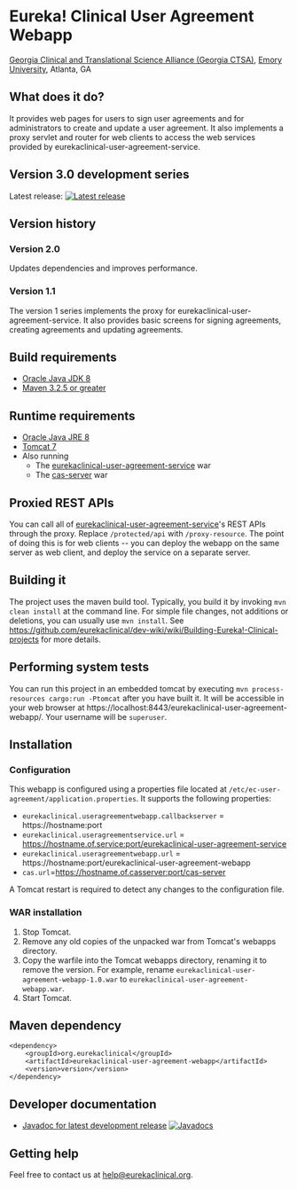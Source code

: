 # Eureka! Clinical User Agreement Webapp
[Georgia Clinical and Translational Science Alliance (Georgia CTSA)](http://www.georgiactsa.org), [Emory University](http://www.emory.edu), Atlanta, GA

## What does it do?
It provides web pages for users to sign user agreements and for administrators to create and update a user agreement. It also implements a proxy servlet and router for web clients to access the web services provided by eurekaclinical-user-agreement-service.

## Version 3.0 development series
Latest release: [![Latest release](https://maven-badges.herokuapp.com/maven-central/org.eurekaclinical/eurekaclinical-user-agreement-webapp/badge.svg)](https://maven-badges.herokuapp.com/maven-central/org.eurekaclinical/eurekaclinical-user-agreement-webapp)

## Version history
### Version 2.0
Updates dependencies and improves performance.

### Version 1.1
The version 1 series implements the proxy for eurekaclinical-user-agreement-service. It also provides basic screens for signing agreements, creating agreements and updating agreements.

## Build requirements
* [Oracle Java JDK 8](http://www.oracle.com/technetwork/java/javase/overview/index.html)
* [Maven 3.2.5 or greater](https://maven.apache.org)

## Runtime requirements
* [Oracle Java JRE 8](http://www.oracle.com/technetwork/java/javase/overview/index.html)
* [Tomcat 7](https://tomcat.apache.org)
* Also running
  * The [eurekaclinical-user-agreement-service](https://github.com/eurekaclinical/eurekaclinical-user-agreement-service) war
  * The [cas-server](https://github.com/eurekaclinical/cas) war

## Proxied REST APIs
You can call all of [eurekaclinical-user-agreement-service](https://github.com/eurekaclinical/eurekaclinical-user-agreement-service)'s REST APIs through the proxy. Replace `/protected/api` with `/proxy-resource`. The point of doing this is for web clients -- you can deploy the webapp on the same server as web client, and deploy the service on a separate server.

## Building it
The project uses the maven build tool. Typically, you build it by invoking `mvn clean install` at the command line. For simple file changes, not additions or deletions, you can usually use `mvn install`. See https://github.com/eurekaclinical/dev-wiki/wiki/Building-Eureka!-Clinical-projects for more details.

## Performing system tests
You can run this project in an embedded tomcat by executing `mvn process-resources cargo:run -Ptomcat` after you have built it. It will be accessible in your web browser at https://localhost:8443/eurekaclinical-user-agreement-webapp/. Your username will be `superuser`.

## Installation
### Configuration
This webapp is configured using a properties file located at `/etc/ec-user-agreement/application.properties`. It supports the following properties:
* `eurekaclinical.useragreementwebapp.callbackserver` = https://hostname:port
* `eurekaclinical.useragreementservice.url` = https://hostname.of.service:port/eurekaclinical-user-agreement-service
* `eurekaclinical.useragreementwebapp.url` = https://hostname:port/eurekaclinical-user-agreement-webapp
* `cas.url`=https://hostname.of.casserver:port/cas-server

A Tomcat restart is required to detect any changes to the configuration file.

### WAR installation
1) Stop Tomcat.
2) Remove any old copies of the unpacked war from Tomcat's webapps directory.
3) Copy the warfile into the Tomcat webapps directory, renaming it to remove the version. For example, rename `eurekaclinical-user-agreement-webapp-1.0.war` to `eurekaclinical-user-agreement-webapp.war`.
4) Start Tomcat.

## Maven dependency
```
<dependency>
    <groupId>org.eurekaclinical</groupId>
    <artifactId>eurekaclinical-user-agreement-webapp</artifactId>
    <version>version</version>
</dependency>
```

## Developer documentation
* [Javadoc for latest development release](http://javadoc.io/doc/org.eurekaclinical/eurekaclinical-user-agreement-webapp) [![Javadocs](http://javadoc.io/badge/org.eurekaclinical/eurekaclinical-user-agreement-webapp.svg)](http://javadoc.io/doc/org.eurekaclinical/eurekaclinical-user-agreement-webapp)

## Getting help
Feel free to contact us at help@eurekaclinical.org.

